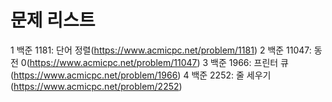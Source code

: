 # 문제 리스트

1 백준 1181: 단어 정렬(https://www.acmicpc.net/problem/1181)
2 백준 11047: 동전 0(https://www.acmicpc.net/problem/11047)
3 백준 1966: 프린터 큐(https://www.acmicpc.net/problem/1966)
4 백준 2252: 줄 세우기(https://www.acmicpc.net/problem/2252)
